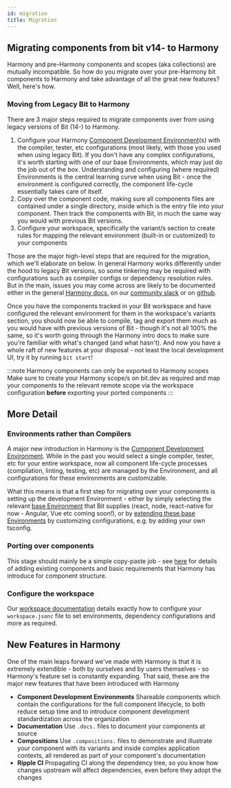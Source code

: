 ```yaml
---
id: migration
title: Migration
--- 
```


## Migrating components from bit v14- to Harmony

Harmony and pre-Harmony components and scopes (aka collections) are mutually incompatible. So how do you migrate over your pre-Harmony bit components to Harmony and take advantage of all the great new features? Well, here's how.

### Moving from Legacy Bit to Harmony

There are 3 major steps required to migrate components over from using legacy versions of Bit (14-) to Harmony.

1. Configure your Harmony [Component Development Environment](/building-with-bit/environments)(s) with the compiler, tester, etc configurations (most likely, with those you used when using legacy Bit). If you don't have any complex configurations, it's worth starting with one of our base Environments, which may just do the job out of the box. 
Understanding and configuring (where required) Environments is the central learning curve when using Bit - once the environment is configured correctly, the component life-cycle essentially takes care of itself.
1. Copy over the component code, making sure all components files are contained under a single directory, inside which is the entry file into your component. Then track the components with Bit, in much the same way you would with previous Bit versions.
1. Configure your workspace, specifically the variant/s section to create rules for mapping the relevant environment (built-in or customized) to your components

Those are the major high-level steps that are required for the migration, which we'll elaborate on below. 
In general Harmony works differently under the hood to legacy Bit versions, so some tinkering may be required with configurations such as compiler configs or dependency resolution rules. But in the main, issues you may come across are likely to be documented either in the general [Harmony docs](https://harmony-docs.bit.dev/), on our [community slack](https://join.slack.com/t/bit-dev-community/shared_invite/zt-o2tim18y-UzwOCFdTafmFKEqm2tXE4w) or on [github](https://github.com/teambit/bit/issues).

Once you have the components tracked in your Bit workspace and have configured the relevant environment for them in the workspace's variants section, you should now be able to compile, tag and export them much as you would have with previous versions of Bit - though it's not all 100% the same, so it's worth going through the Harmony intro docs to make sure you're familiar with what's changed (and what hasn't). 
And now you have a whole raft of new features at your disposal - not least the local development UI, try it by running `bit start`!

:::note Harmony components can only be exported to Harmony scopes
Make sure to create your Harmony scope/s on bit.dev as required and map your components to the relevant remote scope via the workspace configuration **before** exporting your ported components
:::

## More Detail

### Environments rather than Compilers

A major new introduction in Harmony is the [Component Development Environment](/building-with-bit/environments). While in the past you would select a single compiler, tester, etc for your entire workspace, now all component life-cycle processes (compilation, linting, testing, etc) are managed by the Environment, and all configurations for these environments are customizable.

What this means is that a first step for migrating over your components is setting up the development Environment - either by simply selecting the relevant [base Environment](/building-with-bit/environments#pre-built-environments) that Bit supplies (react, node, react-native for now - Angular, Vue etc coming soon!), or by [extending these base Environments](building-with-bit/environments#customizing-environments) by customizing configurations, e.g. by adding your own tsconfig.


### Porting over components

This stage should mainly be a simple copy-paste job - see [here](/building-with-bit/pre-existing-components#add-pre-existing-components) for details of adding existing components and basic requirements that Harmony has introduce for component structure.

### Configure the workspace

Our [workspace documentation](/building-with-bit/workspace) details exactly how to configure your `workspace.jsonc` file to set environments, dependency configurations and more as required.


## New Features in Harmony

One of the main leaps forward we've made with Harmony is that it is extremely extendible - both by ourselves and by users themselves - so Harmony's feature set is constantly expanding.
That said, these are the major new features that have been introduced with Harmony
- **Component Development Environments** Shareable components which contain the configurations for the full component lifecycle, to both reduce setup time and to introduce component development standardization across the organization  
- **Documentation** Use `.docs.` files to document your components at source
- **Compositions** Use `.compositions.` files to demonstrate and illustrate your component with its variants and inside complex application contexts, all rendered as part of your component's documentation
- **Ripple CI** Propagating CI along the dependency tree, so you know how changes upstream will affect dependencies, even before they adopt the changes